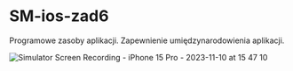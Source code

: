 # SM-ios-zad6
Programowe zasoby aplikacji. Zapewnienie umiędzynarodowienia aplikacji.


![Simulator Screen Recording - iPhone 15 Pro - 2023-11-10 at 15 47 10](https://github.com/pabl014/SM-ios-zad6/assets/126992888/24581976-6b74-46c7-b51a-74ec4e9daade)
